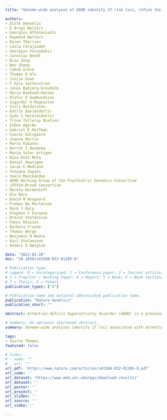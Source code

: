 ```yaml
---
title: "Genome-wide analyses of ADHD identify 27 risk loci, refine the genetic architecture and implicate several cognitive domains"

authors:
- Ditte Demontis
- G Bragi Walters
- Georgios Athanasiadis
- Raymond Walters
- Karen Therrien
- Leila Farajzadeh
- Georgios Voloudakis
- Jaroslav Bendl
- Biao Zeng
- Wen Zhang
- Jakob Grove
- Thomas D Als
- Jinjie Duan
- F Kyle Satterstrom
- Jonas Bybjerg-Grauholm
- Marie Baekved-Hansen
- Olafur O Gudmundsson
- Sigurdur H Magnusson
- Gisli Baldursson
- Katrin Davidsdottir
- Gyda S Haraldsdottir
- Trine Tollerup Nielsen
- Esben Agerbo
- Gabriel E Hoffman
- Soeren Dalsgaard
- Joanna Martin
- Marta Ribases
- Dorret I Boomsma
- Maria Soler Artigas
- Nina Roth Mota
- Daniel Howrigan
- Sarah E Medland
- Tetyana Zayats
- Veera Manikandan
- ADHD Working Group of the Psychiatric Genomics Consortium
- iPSYCH-Broad Consortium
- Merete Nordentoft
- Ole Mors
- David M Hougaard
- Preben Bo Mortensen
- Mark J Daly
- Stephen V Faraone
- Hreinn Stefansson
- Panos Roussos
- Barbara Franke
- Thomas Werge
- Benjamin M Neale
- Kari Stefansson
- Anders D Børglum

date: "2023-01-26"
doi: "10.1038/s41588-022-01285-8"

# Publication type.
# Legend: 0 = Uncategorized; 1 = Conference paper; 2 = Journal article;
# 3 = Preprint / Working Paper; 4 = Report; 5 = Book; 6 = Book section;
# 7 = Thesis; 8 = Patent
publication_types: ["2"]

# Publication name and optional abbreviated publication name.
publication: "Nature Genetics"
publication_short: ""

abstract: Attention-deficit hyperactivity disorder (ADHD) is a prevalent neurodevelopmental disorder with a major genetic component. Here, we present a genome-wide association study meta-analysis of ADHD comprising 38,691 individuals with ADHD and 186,843 controls. We identified 27 genome-wide significant loci, highlighting 76 potential risk genes enriched among genes expressed particularly in early brain development. Overall, ADHD genetic risk was associated with several brain-specific neuronal subtypes and midbrain dopaminergic neurons. In exome-sequencing data from 17,896 individuals, we identified an increased load of rare protein-truncating variants in ADHD for a set of risk genes enriched with probable causal common variants, potentially implicating SORCS3 in ADHD by both common and rare variants. Bivariate Gaussian mixture modeling estimated that 84–98% of ADHD-influencing variants are shared with other psychiatric disorders. In addition, common-variant ADHD risk was associated with impaired complex cognition such as verbal reasoning and a range of executive functions, including attention.

# Summary. An optional shortened abstract.
summary: Genome-wide analyses identify 27 loci associated with attention-deficit hyperactivity disorder and provide insights into its genetic architecture in relation to other psychiatric disorders and cognitive traits.

tags:
- Source Themes
featured: false

# links:
# - name: ""
#   url: ""
url_pdf: 'https://www.nature.com/articles/s41588-022-01285-8.pdf'
url_code: ''
url_dataset: 'https://www.med.unc.edu/pgc/download-results/'
url_dataset: ''
url_poster: ''
url_project: ''
url_slides: ''
url_source: ''
url_video: ''

---
```

